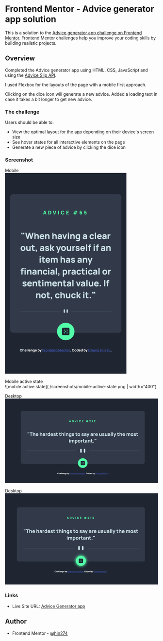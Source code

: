 # Frontend Mentor - Advice generator app solution

This is a solution to the [Advice generator app challenge on Frontend Mentor](https://www.frontendmentor.io/challenges/advice-generator-app-QdUG-13db). Frontend Mentor challenges help you improve your coding skills by building realistic projects.

## Overview

Completed the Advice generator app using HTML, CSS, JavaScript and using the [Advice Slip API](https://api.adviceslip.com).

I used Flexbox for the layouts of the page with a mobile first approach.

Clicking on the dice icon will generate a new advice. Added a loading text in case it takes a bit longer to get new advice.

### The challenge

Users should be able to:

- View the optimal layout for the app depending on their device's screen size
- See hover states for all interactive elements on the page
- Generate a new piece of advice by clicking the dice icon

### Screenshot

Mobile
<br>
<img src="./screenshots/mobile.png" width="400px">

Mobile active state
<br>
![mobile active state](./screenshots/mobile-active-state.png | width="400")

Desktop
<br>
![desktop](./screenshots/desktop.png)

Desktop
<br>
![desktop active state](./screenshots/desktop-active-state.png)

### Links

- Live Site URL: [Advice Generator app](https://hin274.github.io/advice-generator-app-main/)

## Author

- Frontend Mentor - [@hin274](https://www.frontendmentor.io/profile/Hin274)
